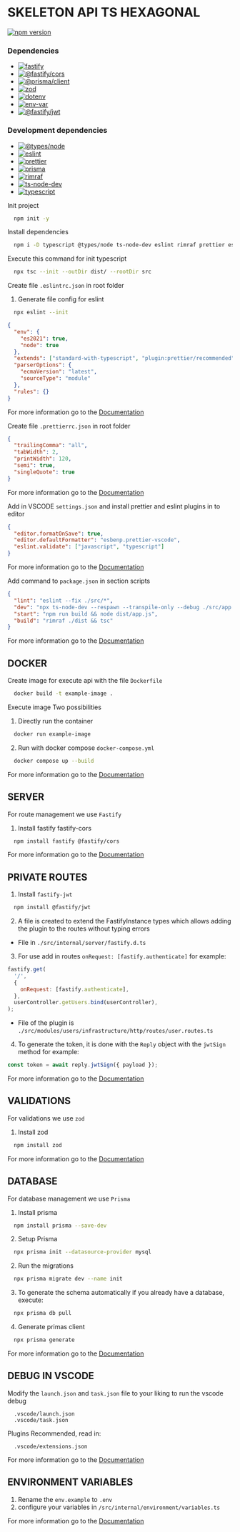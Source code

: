 # SKELETON API TS HEXAGONAL

[![npm version](https://img.shields.io/badge/npm-10.3.0-orange.svg)](https://www.npmjs.com/package/npm)

### Dependencies

- [![fastify](https://img.shields.io/badge/fastify-4.25.2-brightgreen.svg)](https://www.npmjs.com/package/fastify)
- [![@fastify/cors](https://img.shields.io/badge/@fastify/cors-8.5.0-brightgreen.svg)](https://www.npmjs.com/package/@fastify/cors)
- [![@prisma/client](https://img.shields.io/badge/@prisma/client-5.8.1-brightgreen.svg)](https://www.npmjs.com/package/@prisma/client)
- [![zod](https://img.shields.io/badge/zod-3.22.4-brightgreen.svg)](https://www.npmjs.com/package/zod)
- [![dotenv](https://img.shields.io/badge/dotenv-16.4.1-brightgreen.svg)](https://www.npmjs.com/package/dotenv)
- [![env-var](https://img.shields.io/badge/env--var-7.4.1-brightgreen.svg)](https://www.npmjs.com/package/env-var)
- [![@fastify/jwt](https://img.shields.io/badge/fastify--jwt-8.0.0-brightgreen.svg)](https://www.npmjs.com/package/@fastify/jwt)

### Development dependencies

- [![@types/node](https://img.shields.io/badge/@types/node-20.11.5-blue.svg)](https://www.npmjs.com/package/@types/node)
- [![eslint](https://img.shields.io/badge/eslint-8.56.0-blue.svg)](https://www.npmjs.com/package/eslint)
- [![prettier](https://img.shields.io/badge/prettier-3.2.4-blue.svg)](https://www.npmjs.com/package/prettier)
- [![prisma](https://img.shields.io/badge/prisma-5.8.1-blue.svg)](https://www.npmjs.com/package/prisma)
- [![rimraf](https://img.shields.io/badge/rimraf-5.0.5-blue.svg)](https://www.npmjs.com/package/rimraf)
- [![ts-node-dev](https://img.shields.io/badge/ts--node--dev-2.0.0-blue.svg)](https://www.npmjs.com/package/ts-node-dev)
- [![typescript](https://img.shields.io/badge/typescript-5.3.3-blue.svg)](https://www.npmjs.com/package/typescript)

Init project

```bash
  npm init -y
```

Install dependencies

```bash
  npm i -D typescript @types/node ts-node-dev eslint rimraf prettier eslint-plugin-prettier eslint-config-prettier
```

Execute this command for init typescript

```bash
  npx tsc --init --outDir dist/ --rootDir src
```

Create file `.eslintrc.json` in root folder

1. Generate file config for eslint

```bash
  npx eslint --init
```

```json
{
  "env": {
    "es2021": true,
    "node": true
  },
  "extends": ["standard-with-typescript", "plugin:prettier/recommended"],
  "parserOptions": {
    "ecmaVersion": "latest",
    "sourceType": "module"
  },
  "rules": {}
}
```

For more information go to the [Documentation](https://eslint.org/docs/latest/use/configure/configuration-files)

Create file `.prettierrc.json` in root folder

```json
{
  "trailingComma": "all",
  "tabWidth": 2,
  "printWidth": 120,
  "semi": true,
  "singleQuote": true
}
```

For more information go to the [Documentation](https://prettier.io/docs/en/options)

Add in VSCODE `settings.json` and install prettier and eslint plugins in to editor

```json
{
  "editor.formatOnSave": true,
  "editor.defaultFormatter": "esbenp.prettier-vscode",
  "eslint.validate": ["javascript", "typescript"]
}
```

For more information go to the [Documentation](https://code.visualstudio.com/docs/getstarted/settings)

Add command to `package.json` in section scripts

```json
{
  "lint": "eslint --fix ./src/*",
  "dev": "npx ts-node-dev --respawn --transpile-only --debug ./src/app.ts",
  "start": "npm run build && node dist/app.js",
  "build": "rimraf ./dist && tsc"
}
```

For more information go to the [Documentation](https://docs.npmjs.com/cli/v10/configuring-npm/package-json)

## DOCKER

Create image for execute api with the file `Dockerfile`

```bash
  docker build -t example-image .
```

Execute image Two possibilities

1. Directly run the container

```bash
  docker run example-image
```

2. Run with docker compose `docker-compose.yml`

```bash
  docker compose up --build
```

For more information go to the [Documentation](https://docs.docker.com/get-started/overview/)

## SERVER

For route management we use `Fastify`

1. Install fastify fastify-cors

```bash
  npm install fastify @fastify/cors
```

For more information go to the [Documentation](https://fastify.dev/docs/latest/)

## PRIVATE ROUTES

1. Install `fastify-jwt`

```bash
  npm install @fastify/jwt
```

2. A file is created to extend the FastifyInstance types which allows adding the plugin to the routes without typing errors

- File in `./src/internal/server/fastify.d.ts`

3. For use add in routes `onRequest: [fastify.authenticate]` for example:

```js
fastify.get(
  '/',
  {
    onRequest: [fastify.authenticate],
  },
  userController.getUsers.bind(userController),
);
```

- File of the plugin is `./src/modules/users/infrastructure/http/routes/user.routes.ts`

4. To generate the token, it is done with the `Reply` object with the `jwtSign` method for example:

```js
const token = await reply.jwtSign({ payload });
```

For more information go to the [Documentation](https://github.com/fastify/fastify-jwt#readme)

## VALIDATIONS

For validations we use `zod`

1. Install zod

```bash
  npm install zod
```

For more information go to the [Documentation](https://zod.dev/)

## DATABASE

For database management we use `Prisma`

1. Install prisma

```bash
  npm install prisma --save-dev
```

2. Setup Prisma

```sh
  npx prisma init --datasource-provider mysql
```

2. Run the migrations

```bash
  npx prisma migrate dev --name init
```

3. To generate the schema automatically if you already have a database, execute:

```bash
  npx prisma db pull
```

4. Generate primas client

```bash
  npx prisma generate
```

For more information go to the [Documentation](https://www.prisma.io/docs/orm)

## DEBUG IN VSCODE

Modify the `launch.json` and `task.json` file to your liking to run the vscode debug

```
  .vscode/launch.json
  .vscode/task.json
```

Plugins Recommended, read in:

```
  .vscode/extensions.json
```

For more information go to the [Documentation](https://code.visualstudio.com/docs/nodejs/nodejs-debugging)

## ENVIRONMENT VARIABLES

1. Rename the `env.example` to `.env`
2. configure your variables in `/src/internal/environment/variables.ts`

For more information go to the [Documentation](https://github.com/motdotla/dotenv#readme)
